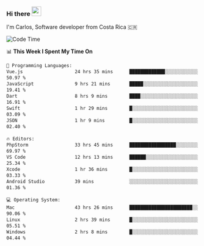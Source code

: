 ### Hi there <img src="https://media.giphy.com/media/hvRJCLFzcasrR4ia7z/giphy.gif" width="25px" height="25px">

I'm Carlos, Software developer from Costa Rica 🇨🇷

[//]: # (<a href="https://app.daily.dev/carum98"><img src="https://github.com/carum98/carum98/blob/main/devcard.svg" width="400" alt="Carlos Umaña Acevedo's Dev Card"/></a>)


<!--START_SECTION:waka-->
![Code Time](http://img.shields.io/badge/Code%20Time-11%2C362%20hrs%208%20mins-blue)

📊 **This Week I Spent My Time On** 

```text
💬 Programming Languages: 
Vue.js                   24 hrs 35 mins      █████████████░░░░░░░░░░░░   50.97 % 
JavaScript               9 hrs 21 mins       █████░░░░░░░░░░░░░░░░░░░░   19.41 % 
Dart                     8 hrs 9 mins        ████░░░░░░░░░░░░░░░░░░░░░   16.91 % 
Swift                    1 hr 29 mins        █░░░░░░░░░░░░░░░░░░░░░░░░   03.09 % 
JSON                     1 hr 9 mins         █░░░░░░░░░░░░░░░░░░░░░░░░   02.40 % 

🔥 Editors: 
PhpStorm                 33 hrs 45 mins      █████████████████░░░░░░░░   69.97 % 
VS Code                  12 hrs 13 mins      ██████░░░░░░░░░░░░░░░░░░░   25.34 % 
Xcode                    1 hr 36 mins        █░░░░░░░░░░░░░░░░░░░░░░░░   03.33 % 
Android Studio           39 mins             ░░░░░░░░░░░░░░░░░░░░░░░░░   01.36 % 

💻 Operating System: 
Mac                      43 hrs 26 mins      ███████████████████████░░   90.06 % 
Linux                    2 hrs 39 mins       █░░░░░░░░░░░░░░░░░░░░░░░░   05.51 % 
Windows                  2 hrs 8 mins        █░░░░░░░░░░░░░░░░░░░░░░░░   04.44 % 
```


<!--END_SECTION:waka-->
